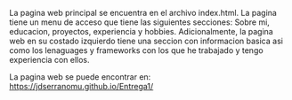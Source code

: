 La pagina web principal se encuentra en el archivo index.html. La pagina tiene un menu de acceso que tiene las siguientes secciones: Sobre mi, educacion, proyectos, experiencia y hobbies. Adicionalmente, la pagina web en su costado izquierdo tiene una seccion con informacion basica asi como los lenaguages y frameworks con los que he trabajado y tengo experiencia con ellos. 

La pagina web se puede encontrar en: https://jdserranomu.github.io/Entrega1/
